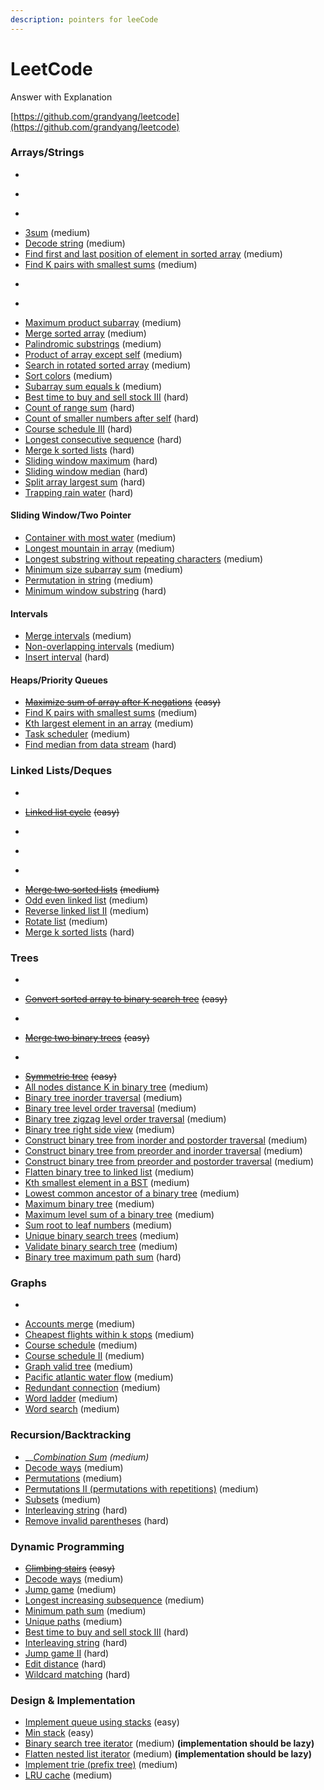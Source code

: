 ```yaml
---
description: pointers for leeCode
---
```


# LeetCode

Answer with Explanation

[https://github.com/grandyang/leetcode](https://github.com/grandyang/leetcode) 

### 

### Arrays/Strings

* ~~~~[~~Maximum subarray~~](https://leetcode.com/problems/maximum-subarray/) ~~\(easy\)~~
* ~~~~[~~two sum~~](https://leetcode.com/problems/two-sum/) ~~\(easy\) .~~\(unordered Map faster than map\)  
* ~~~~[~~Reverse string~~](https://leetcode.com/problems/reverse-string/) ~~\(easy\)~~
* [3sum](https://leetcode.com/problems/3sum/) \(medium\)
* [Decode string](https://leetcode.com/problems/decode-string/) \(medium\)
* [Find first and last position of element in sorted array](https://leetcode.com/problems/find-first-and-last-position-of-element-in-sorted-array/) \(medium\)
* [Find K pairs with smallest sums](https://leetcode.com/problems/find-k-pairs-with-smallest-sums/) \(medium\)
* ~~~~[~~Kth largest element in an array~~](https://leetcode.com/problems/kth-largest-element-in-an-array/) ~~\(medium\)~~
* ~~~~[~~Longest increasing subsequence~~](https://leetcode.com/problems/longest-increasing-subsequence/) ~~\(medium\) .~~-&gt; still need to do nlogn version  
* [Maximum product subarray](https://leetcode.com/problems/maximum-product-subarray/) \(medium\)
* [Merge sorted array](https://leetcode.com/problems/merge-sorted-array) \(medium\)
* [Palindromic substrings](https://leetcode.com/problems/palindromic-substrings/) \(medium\)
* [Product of array except self](https://leetcode.com/problems/product-of-array-except-self/) \(medium\)
* [Search in rotated sorted array](https://leetcode.com/problems/search-in-rotated-sorted-array/) \(medium\)
* [Sort colors](https://leetcode.com/problems/sort-colors/) \(medium\)
* [Subarray sum equals k](https://leetcode.com/problems/subarray-sum-equals-k/) \(medium\)
* [Best time to buy and sell stock III](https://leetcode.com/problems/best-time-to-buy-and-sell-stock-iii/) \(hard\)
* [Count of range sum](https://leetcode.com/problems/count-of-range-sum/) \(hard\)
* [Count of smaller numbers after self](https://leetcode.com/problems/count-of-smaller-numbers-after-self/) \(hard\)
* [Course schedule III](https://leetcode.com/problems/course-schedule-iii/) \(hard\)
* [Longest consecutive sequence](https://leetcode.com/problems/longest-consecutive-sequence/) \(hard\)
* [Merge k sorted lists](https://leetcode.com/problems/merge-k-sorted-lists) \(hard\)
* [Sliding window maximum](https://leetcode.com/problems/sliding-window-maximum/) \(hard\)
* [Sliding window median](https://leetcode.com/problems/sliding-window-median/) \(hard\)
* [Split array largest sum](https://leetcode.com/problems/split-array-largest-sum/) \(hard\)
* [Trapping rain water](https://leetcode.com/problems/trapping-rain-water/) \(hard\)

#### Sliding Window/Two Pointer

* [Container with most water](https://leetcode.com/problems/container-with-most-water/) \(medium\)
* [Longest mountain in array](https://leetcode.com/problems/longest-mountain-in-array/) \(medium\)
* [Longest substring without repeating characters](https://leetcode.com/problems/longest-substring-without-repeating-characters/) \(medium\)
* [Minimum size subarray sum](https://leetcode.com/problems/minimum-size-subarray-sum/) \(medium\)
* [Permutation in string](https://leetcode.com/problems/permutation-in-string/) \(medium\)
* [Minimum window substring](https://leetcode.com/problems/minimum-window-substring/) \(hard\)

#### Intervals

* [Merge intervals](https://leetcode.com/problems/merge-intervals) \(medium\)
* [Non-overlapping intervals](https://leetcode.com/problems/non-overlapping-intervals/) \(medium\)
* [Insert interval](https://leetcode.com/problems/insert-interval/) \(hard\)

#### Heaps/Priority Queues

* [~~Maximize sum of array after K negations~~](https://leetcode.com/problems/maximize-sum-of-array-after-k-negations/) ~~\(easy\)~~
* [Find K pairs with smallest sums](https://leetcode.com/problems/find-k-pairs-with-smallest-sums/) \(medium\)
* [Kth largest element in an array](https://leetcode.com/problems/kth-largest-element-in-an-array/) \(medium\)
* [Task scheduler](https://leetcode.com/problems/task-scheduler/) \(medium\)
* [Find median from data stream](https://leetcode.com/problems/find-median-from-data-stream/) \(hard\)

### Linked Lists/Deques

* ~~~~[~~Intersection of two linked lists~~](https://leetcode.com/problems/intersection-of-two-linked-lists/) ~~\(easy\)~~
* [~~Linked list cycle~~](https://leetcode.com/problems/linked-list-cycle) ~~\(easy\)~~
* ~~~~[~~Palindrome linked list~~](https://leetcode.com/problems/palindrome-linked-list/) ~~\(easy\)~~
* ~~~~[~~Remove duplicates from sorted list~~](https://leetcode.com/problems/remove-duplicates-from-sorted-list/) ~~\(easy\)~~
* ~~~~[~~_Reverse linked list_~~](https://leetcode.com/problems/reverse-linked-list/) ~~_\(easy\)_~~
* [~~Merge two sorted lists~~](https://leetcode.com/problems/merge-two-sorted-lists) ~~\(medium\)~~
* [Odd even linked list](https://leetcode.com/problems/odd-even-linked-list/) \(medium\)
* [Reverse linked list II](https://leetcode.com/problems/reverse-linked-list-ii/) \(medium\)
* [Rotate list](https://leetcode.com/problems/rotate-list/) \(medium\)
* [Merge k sorted lists](https://leetcode.com/problems/merge-k-sorted-lists/) \(hard\)

### Trees

* ~~~~[~~Balanced binary tree~~](https://leetcode.com/problems/balanced-binary-tree/) ~~\(easy\)~~
* [~~Convert sorted array to binary search tree~~](https://leetcode.com/problems/convert-sorted-array-to-binary-search-tree/) ~~\(easy\)~~
* ~~~~[~~Invert binary tree~~](https://leetcode.com/problems/invert-binary-tree/) ~~\(easy\)~~
* [~~Merge two binary trees~~](https://leetcode.com/problems/merge-two-binary-trees/) ~~\(easy\)~~
* ~~~~[~~Range sum of BST~~](https://leetcode.com/problems/range-sum-of-bst/) ~~\(easy\)~~
* [~~Symmetric tree~~](https://leetcode.com/problems/symmetric-tree/) ~~\(easy\)~~
* [All nodes distance K in binary tree](https://leetcode.com/problems/all-nodes-distance-k-in-binary-tree/) \(medium\)
* [Binary tree inorder traversal](https://leetcode.com/problems/binary-tree-inorder-traversal/) \(medium\)
* [Binary tree level order traversal](https://leetcode.com/problems/binary-tree-level-order-traversal/) \(medium\)
* [Binary tree zigzag level order traversal](https://leetcode.com/problems/binary-tree-zigzag-level-order-traversal/) \(medium\)
* [Binary tree right side view](https://leetcode.com/problems/binary-tree-right-side-view/) \(medium\)
* [Construct binary tree from inorder and postorder traversal](https://leetcode.com/problems/construct-binary-tree-from-inorder-and-postorder-traversal/) \(medium\)
* [Construct binary tree from preorder and inorder traversal](https://leetcode.com/problems/construct-binary-tree-from-preorder-and-inorder-traversal) \(medium\)
* [Construct binary tree from preorder and postorder traversal](https://leetcode.com/problems/construct-binary-tree-from-preorder-and-postorder-traversal) \(medium\)
* [Flatten binary tree to linked list](https://leetcode.com/problems/flatten-binary-tree-to-linked-list/) \(medium\)
* [Kth smallest element in a BST](https://leetcode.com/problems/kth-smallest-element-in-a-bst/) \(medium\)
* [Lowest common ancestor of a binary tree](https://leetcode.com/problems/lowest-common-ancestor-of-a-binary-tree/) \(medium\)
* [Maximum binary tree](https://leetcode.com/problems/maximum-binary-tree/) \(medium\)
* [Maximum level sum of a binary tree](https://leetcode.com/problems/maximum-level-sum-of-a-binary-tree/) \(medium\)
* [Sum root to leaf numbers](https://leetcode.com/problems/sum-root-to-leaf-numbers/) \(medium\)
* [Unique binary search trees](https://leetcode.com/problems/unique-binary-search-trees/) \(medium\)
* [Validate binary search tree](https://leetcode.com/problems/validate-binary-search-tree/) \(medium\)
* [Binary tree maximum path sum](https://leetcode.com/problems/binary-tree-maximum-path-sum/) \(hard\)

### Graphs

* ~~~~[~~Flood fill~~](https://leetcode.com/problems/flood-fill/) ~~\(easy\)~~
* [Accounts merge](https://leetcode.com/problems/accounts-merge) \(medium\)
* [Cheapest flights within k stops](https://leetcode.com/problems/cheapest-flights-within-k-stops/) \(medium\)
* [Course schedule](https://leetcode.com/problems/course-schedule/) \(medium\)
* [Course schedule II](https://leetcode.com/problems/course-schedule-ii/) \(medium\)
* [Graph valid tree](https://leetcode.com/problems/graph-valid-tree/) \(medium\)
* [Pacific atlantic water flow](https://leetcode.com/problems/pacific-atlantic-water-flow/) \(medium\)
* [Redundant connection](https://leetcode.com/problems/redundant-connection) \(medium\)
* [Word ladder](https://leetcode.com/problems/word-ladder/) \(medium\)
* [Word search](https://leetcode.com/problems/word-search/) \(medium\)

### Recursion/Backtracking

* \_\_[_Combination Sum_](https://leetcode.com/problems/combination-sum/) _\(medium\)_
* [Decode ways](https://leetcode.com/problems/decode-ways/) \(medium\)
* [Permutations](https://leetcode.com/problems/permutations/) \(medium\)
* [Permutations II \(permutations with repetitions\)](https://leetcode.com/problems/permutations-ii/) \(medium\)
* [Subsets](https://leetcode.com/problems/subsets/) \(medium\)
* [Interleaving string](https://leetcode.com/problems/interleaving-string/) \(hard\)
* [Remove invalid parentheses](https://leetcode.com/problems/remove-invalid-parentheses/) \(hard\)

### Dynamic Programming

* [~~Climbing stairs~~](https://leetcode.com/problems/climbing-stairs/) ~~\(easy\)~~
* [Decode ways](https://leetcode.com/problems/decode-ways/) \(medium\)
* [Jump game](https://leetcode.com/problems/jump-game/) \(medium\)
* [Longest increasing subsequence](https://leetcode.com/problems/longest-increasing-subsequence/) \(medium\)
* [Minimum path sum](https://leetcode.com/problems/minimum-path-sum/) \(medium\)
* [Unique paths](https://leetcode.com/problems/unique-paths/) \(medium\)
* [Best time to buy and sell stock III](https://leetcode.com/problems/best-time-to-buy-and-sell-stock-iii/) \(hard\)
* [Interleaving string](https://leetcode.com/problems/interleaving-string/) \(hard\)
* [Jump game II](https://leetcode.com/problems/jump-game-ii) \(hard\)
* [Edit distance](https://leetcode.com/problems/edit-distance/) \(hard\)
* [Wildcard matching](https://leetcode.com/problems/wildcard-matching/) \(hard\)

### Design & Implementation

* [Implement queue using stacks](https://leetcode.com/problems/implement-queue-using-stacks/) \(easy\)
* [Min stack](https://leetcode.com/problems/min-stack/) \(easy\)
* [Binary search tree iterator](https://leetcode.com/problems/binary-search-tree-iterator/) \(medium\) **\(implementation should be lazy\)**
* [Flatten nested list iterator](https://leetcode.com/problems/flatten-nested-list-iterator/) \(medium\) **\(implementation should be lazy\)**
* [Implement trie \(prefix tree\)](https://leetcode.com/problems/implement-trie-prefix-tree/) \(medium\)
* [LRU cache](https://leetcode.com/problems/lru-cache) \(medium\)

